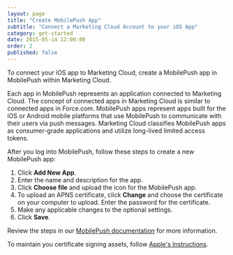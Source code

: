 ```yaml
---
layout: page
title: "Create MobilePush App"
subtitle: "Connect a Marketing Cloud Account to your iOS App"
category: get-started
date: 2015-05-14 12:00:00
order: 2
published: false
---
```

To connect your iOS app to Marketing Cloud, create a MobilePush app in MobilePush within Marketing Cloud.

Each app in MobilePush represents an application connected to Marketing Cloud. The concept of connected apps in Marketing Cloud is similar to connected apps in Force.com. MobilePush apps represent apps built for the iOS or Android mobile platforms that use MobilePush to communicate with their users via push messages. Marketing Cloud classifies MobilePush apps as consumer-grade applications and utilize long-lived limited access tokens.

After you log into MobilePush, follow these steps to create a new MobilePush app:

1. Click **Add New App**.
1. Enter the name and description for the app.
1. Click **Choose file** and upload the icon for the MobilePush app.
1. To upload an APNS certificate, click **Change** and choose the certificate on your computer to upload. Enter the password for the certificate.
1. Make any applicable changes to the optional settings.
1. Click **Save**.

Review the steps in our [MobilePush documentation](https://help.marketingcloud.com/en/documentation/mobilepush/administering_your_mobilepush_account/add_provisioning_info_to_your_app_center_app/) for more information.

To maintain you certificate signing assets, follow [Apple's Instructions](https://help.apple.com/xcode/mac/current/#/dev154b28f09).
